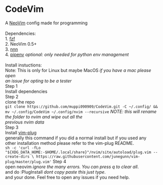 # CodeVim <br>
A [NeoVim](https://github.com/neovim/neovim) config made for programming <br>
 <br>
Dependencies:  <br>
    1. [fzf](https://github.com/junegunn/fzf) <br>
    2. NeoVim 0.5+ <br>
    3. [nnn](https://github.com/jarun/nnn) <br>
    4. [pipenv](https://github.com/pypa/pipenv) *optional: only needed for python env management* <br>
 <br>
Install instuctions:  <br>
    Note: This is only for Linux but maybe MacOS *if you have a mac please open <br>
    an issue for opting to be a tester* <br>
    Step 1 <br>
        Install dependencies <br>
    Step 2 <br>
        clone the repo  <br>
        ```
        git clone https://github.com/muppi090909/CodeVim.git -C ~/.config/ && mv ~/.config/CodeVim ~/.config/nvim --recursive
        ```
        *NOTE: this will rename the folder to nvim and wipe out all the <br>
        previous nvim data* <br>
    Step 3  <br>
        Install [vim-plug](https://github.com/junegunn/vim-plug) <br>
        generally this command if you did a normal install but if you used any <br>
        other installation method please refer to the vim-plug README. <br>
        ```
        sh -c 'curl -fLo "${XDG_DATA_HOME:-$HOME/.local/share}"/nvim/site/autoload/plug.vim --create-dirs \
       https://raw.githubusercontent.com/junegunn/vim-plug/master/plug.vim'
        ```
    Step 4 <br>
        open neovim *ignore the many errors. You can press q to clear all*. <br>
        and do :PlugInstall *dont copy paste this just type*. <br>
        and your done. Feel free to open any issues if you need help.  <br>
